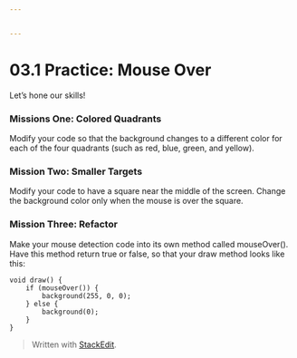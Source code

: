 ```yaml
---


---
```


<h1 id="practice-mouse-over">03.1 Practice: Mouse Over</h1>
<p>Let’s hone our skills!</p>
<h3 id="missions-one-colored-quadrants">Missions One: Colored Quadrants</h3>
<p>Modify your code so that the background changes to a different color for each of the four quadrants (such as red, blue, green, and yellow).</p>
<h3 id="mission-two-smaller-targets">Mission Two: Smaller Targets</h3>
<p>Modify your code to have a square near the middle of the screen. Change the background color only when the mouse is over the square.</p>
<h3 id="mission-three-refactor">Mission Three: Refactor</h3>
<p>Make your mouse detection code into its own method called mouseOver(). Have this method return true or false, so that your draw method looks like this:</p>
<pre><code>void draw() {
	if (mouseOver()) {
    	background(255, 0, 0);
    } else {
    	background(0);
    }
}
</code></pre>
<blockquote>
<p>Written with <a href="https://stackedit.io/">StackEdit</a>.</p>
</blockquote>

